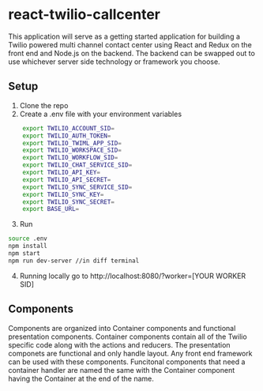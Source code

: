 # react-twilio-callcenter
This application will serve as a getting started application for building a Twilio powered multi channel contact center using React and Redux on the front end and Node.js on the backend.  The backend can be swapped out to use whichever server side technology or framework you choose.

## Setup
1. Clone the repo
2. Create a .env file with your environment variables
```sh
    export TWILIO_ACCOUNT_SID=
    export TWILIO_AUTH_TOKEN=
    export TWILIO_TWIML_APP_SID=
    export TWILIO_WORKSPACE_SID=
    export TWILIO_WORKFLOW_SID=
    export TWILIO_CHAT_SERVICE_SID=
    export TWILIO_API_KEY=
    export TWILIO_API_SECRET=
    export TWILIO_SYNC_SERVICE_SID=
    export TWILIO_SYNC_KEY=
    export TWILIO_SYNC_SECRET=
    export BASE_URL=
```
3. Run
```sh
source .env
npm install
npm start
npm run dev-server //in diff terminal
```
4. Running locally go to http://localhost:8080/?worker=[YOUR WORKER SID]

## Components
Components are organized into Container components and functional presentation components.  Container components contain all of the Twilio specific code along with the actions and reducers.  The presentation componets are functional and only handle layout.  Any front end framework can be used with these components.  Funcitonal components that need a container handler are named the same with the Container component having the Container at the end of the name.
